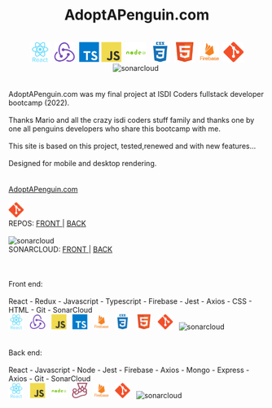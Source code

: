 <div align="center">
<h1 className="display-none">AdoptAPenguin.com</h1> 
<br/>
  <img src="https://github.com/devicons/devicon/blob/master/icons/react/react-original-wordmark.svg" title="React" alt="React" width="40" height="40"/>&nbsp;
  <img src="https://github.com/devicons/devicon/blob/master/icons/redux/redux-original.svg" title="Redux" alt="Redux " width="40" height="40"/>&nbsp;

  <img src="https://github.com/devicons/devicon/blob/master/icons/typescript/typescript-plain.svg" title="typescript" alt="typescript" width="40" height="40"/>
  <img src="https://github.com/devicons/devicon/blob/master/icons/javascript/javascript-original.svg" title="JavaScript" alt="JavaScript" width="40" height="40"/>&nbsp;
  <img src="https://github.com/devicons/devicon/blob/master/icons/nodejs/nodejs-plain-wordmark.svg" title="NodeJS" alt="NodeJS" width="40" height="40"/>&nbsp;
  <img src="https://github.com/devicons/devicon/blob/master/icons/css3/css3-plain-wordmark.svg"  title="CSS3" alt="CSS" width="40" height="40"/>&nbsp;
  <img src="https://github.com/devicons/devicon/blob/master/icons/html5/html5-original.svg" title="HTML5" alt="HTML" width="40" height="40"/>&nbsp;
  <img src="https://github.com/devicons/devicon/blob/master/icons/firebase/firebase-plain-wordmark.svg" title="Firebase" alt="Firebase" width="40" height="40"/>&nbsp;
  <img src="https://github.com/devicons/devicon/blob/master/icons/git/git-plain.svg" title="Git" **alt="Git" width="40" height="40"/>
  <img src="https://avatars2.githubusercontent.com/u/39168408?s=460&v=4" title="sonarcloud" alt="sonarcloud" width="40" height="40"/>&nbsp;
  <br/><br/>
  <br/>
</div>  
<div className="message-container">
        AdoptAPenguin.com was my final project at ISDI Coders fullstack
        developer bootcamp (2022).
        <br />
        <br />
        Thanks Mario and all the crazy isdi coders stuff family and thanks one
        by one all penguins developers who share this bootcamp with me.
        <br />
        <br />
        This site is based on this project, tested,renewed and with new
        features...
        <br />
        <br />
        Designed for mobile and desktop rendering.
        <div>
          <br />
          <br />
          <a href="https://adoptapenguin.netlify.app">AdoptAPenguin.com</a>
          <br />
          <br />
          <img
            src="https://github.com/devicons/devicon/blob/master/icons/git/git-plain.svg"
            title="github"
            alt="gitHub"
            width="30"
            height="30"
          />
          <br />
          REPOS:
          <a href="https://github.com/DanielMontesP/AdoptAPenguin-Front">
            FRONT
          </a>
          |
          <a href="https://github.com/DanielMontesP/AdoptAPenguin-Back">BACK</a>
          <br />
          <br />
          <img
            src="https://avatars2.githubusercontent.com/u/39168408?s=460&v=4"
            title="sonarcloud"
            alt="sonarcloud"
            width="30"
            height="30"
          />
          &nbsp;
          <br />
          SONARCLOUD:
          <a href="https://sonarcloud.io/summary/overall?id=DanielMontesP_AdoptAPenguin-Front <br/>">
            FRONT
          </a>
          |
          <a href="https://sonarcloud.io/summary/overall?id=DanielMontesP_AdoptAPenguin-Back">
            BACK
          </a>
        </div>
        <br />
        <br />
        <br />
        Front end:
        <br />
        <br />
        React - Redux - Javascript - Typescript - Firebase - Jest - Axios - CSS - HTML - Git - SonarCloud
        <br />
        <img
          src="https://github.com/devicons/devicon/blob/master/icons/react/react-original-wordmark.svg"
          title="React"
          alt="React"
          width="30"
          height="30"
        />
        &nbsp;
        <img
          src="https://github.com/devicons/devicon/blob/master/icons/redux/redux-original.svg"
          title="Redux"
          alt="Redux "
          width="30"
          height="30"
        />
        &nbsp;
        <img
          src="https://github.com/devicons/devicon/blob/master/icons/javascript/javascript-original.svg"
          title="JavaScript"
          alt="JavaScript"
          width="30"
          height="30"
        />
        &nbsp;
        <img
          src="https://github.com/devicons/devicon/blob/master/icons/typescript/typescript-plain.svg"
          title="typescript"
          alt="typescript"
          width="30"
          height="30"
        />
        &nbsp;
        <img
          src="https://github.com/devicons/devicon/blob/master/icons/firebase/firebase-plain-wordmark.svg"
          title="Firebase"
          alt="Firebase"
          width="30"
          height="30"
        />
        &nbsp;
        <img
          src="https://github.com/devicons/devicon/blob/master/icons/css3/css3-plain-wordmark.svg"
          title="CSS3"
          alt="CSS"
          width="30"
          height="30"
        />
        &nbsp;
        <img
          src="https://github.com/devicons/devicon/blob/master/icons/html5/html5-original.svg"
          title="HTML5"
          alt="HTML"
          width="30"
          height="30"
        />
        &nbsp;
        <img
          src="https://github.com/devicons/devicon/blob/master/icons/git/git-plain.svg"
          title="Git"
          alt="Git"
          width="30"
          height="30"
        />
        &nbsp;
         <img
            src="https://avatars2.githubusercontent.com/u/39168408?s=460&v=4"
            title="sonarcloud"
            alt="sonarcloud"
            width="30"
            height="30"
          />
        <br />
        <br />
        <br />
        Back end:
        <br />
        <br />
        React - Javascript - Node - Jest - Firebase - Axios - Mongo - Express - Axios - Git - SonarCloud
        <br />
        <img
          src="https://github.com/devicons/devicon/blob/master/icons/react/react-original-wordmark.svg"
          title="React"
          alt="React"
          width="30"
          height="30"
        />
        &nbsp;
        <img
          src="https://github.com/devicons/devicon/blob/master/icons/javascript/javascript-original.svg"
          title="JavaScript"
          alt="JavaScript"
          width="30"
          height="30"
        />
        &nbsp;
        <img
          src="https://github.com/devicons/devicon/blob/master/icons/nodejs/nodejs-plain-wordmark.svg"
          title="NodeJS"
          alt="NodeJS"
          width="30"
          height="30"
        />
        &nbsp;
        <img
          src="https://github.com/devicons/devicon/blob/master/icons/jest/jest-plain.svg"
          title="jest"
          alt="jest"
          width="30"
          height="30"
        />
        &nbsp;
        <img
          src="https://github.com/devicons/devicon/blob/master/icons/firebase/firebase-plain-wordmark.svg"
          title="Firebase"
          alt="Firebase"
          width="30"
          height="30"
        />
        &nbsp;
        <img
          src="https://github.com/devicons/devicon/blob/master/icons/git/git-plain.svg"
          title="Git"
          alt="Git"
          width="30"
          height="30"
        />
        &nbsp;
         <img
            src="https://avatars2.githubusercontent.com/u/39168408?s=460&v=4"
            title="sonarcloud"
            alt="sonarcloud"
            width="30"
            height="30"
          />
      </div>
    </div>
